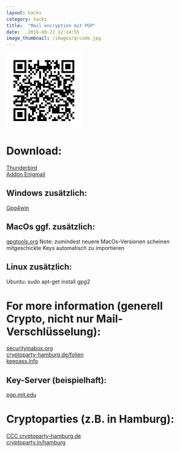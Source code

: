 ```yaml
---
layout: hacks
category: hacks
title:  "Mail encryption mit PGP"
date:   2016-08-21 12:14:55
image_thumbnail: /images/qrcode.jpg
---
```

<img src="/images/qrcode.jpg" class="half-width right"/> 

# Download:  
[Thunderbird][4]   
[Addon Enigmail][6]   

## Windows zusätzlich:  
[Gpg4win][7]

## MacOs ggf. zusätzlich:   
[gpgtools.org][8]
Note: zumindest neuere MacOs-Versionen scheinen mitgeschickte Keys automatisch zu importieren 

## Linux zusätzlich:  
Ubuntu: 
sudo apt-get install gpg2

# For more information (generell Crypto, nicht nur Mail-Verschlüsselung):  
[securityinabox.org][1]  
[cryptoparty-hamburg.de/folien][2]   
[keepass.info][5]   

## Key-Server (beispielhaft):  
[pgp.mit.edu][3]   

# Cryptoparties (z.B. in Hamburg):  
[CCC cryptoparty-hamburg.de][9]   
[cryptoparty.in/hamburg][10]  



[1]: https://securityinabox.org
[2]: https://slides.cryptoparty-hamburg.de/master/
[3]: https://pgp.mit.edu/
[4]: https://www.mozilla.org/en-US/thunderbird/all/
[5]: http://keepass.info/
[6]: https://addons.mozilla.org/de/thunderbird/addon/enigmail/
[7]: http://gpg4win.org/download.html
[8]: https://gpgtools.org/
[9]: https://cryptoparty-hamburg.de
[10]: https://www.cryptoparty.in/hamburg
